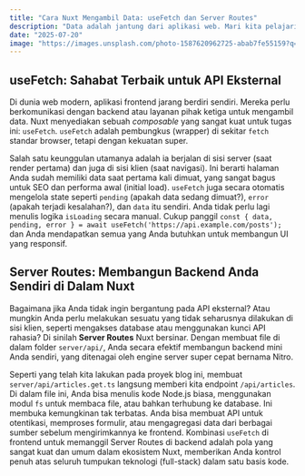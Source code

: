 ```yaml
---
title: "Cara Nuxt Mengambil Data: useFetch dan Server Routes"
description: "Data adalah jantung dari aplikasi web. Mari kita pelajari bagaimana Nuxt menyediakan cara yang elegan dan kuat untuk mengambil data, baik dari API eksternal maupun API internal."
date: "2025-07-20"
image: "https://images.unsplash.com/photo-1587620962725-abab7fe55159?q=80&w=1931&auto=format&fit=crop"
---
```


## useFetch: Sahabat Terbaik untuk API Eksternal

Di dunia web modern, aplikasi frontend jarang berdiri sendiri. Mereka perlu berkomunikasi dengan backend atau layanan pihak ketiga untuk mengambil data. Nuxt menyediakan sebuah _composable_ yang sangat kuat untuk tugas ini: `useFetch`. `useFetch` adalah pembungkus (wrapper) di sekitar `fetch` standar browser, tetapi dengan kekuatan super.

Salah satu keunggulan utamanya adalah ia berjalan di sisi server (saat render pertama) dan juga di sisi klien (saat navigasi). Ini berarti halaman Anda sudah memiliki data saat pertama kali dimuat, yang sangat bagus untuk SEO dan performa awal (initial load). `useFetch` juga secara otomatis mengelola state seperti `pending` (apakah data sedang dimuat?), `error` (apakah terjadi kesalahan?), dan `data` itu sendiri. Anda tidak perlu lagi menulis logika `isLoading` secara manual. Cukup panggil `const { data, pending, error } = await useFetch('https://api.example.com/posts');` dan Anda mendapatkan semua yang Anda butuhkan untuk membangun UI yang responsif.

## Server Routes: Membangun Backend Anda Sendiri di Dalam Nuxt

Bagaimana jika Anda tidak ingin bergantung pada API eksternal? Atau mungkin Anda perlu melakukan sesuatu yang tidak seharusnya dilakukan di sisi klien, seperti mengakses database atau menggunakan kunci API rahasia? Di sinilah **Server Routes** Nuxt bersinar. Dengan membuat file di dalam folder `server/api/`, Anda secara efektif membangun backend mini Anda sendiri, yang ditenagai oleh engine server super cepat bernama Nitro.

Seperti yang telah kita lakukan pada proyek blog ini, membuat `server/api/articles.get.ts` langsung memberi kita endpoint `/api/articles`. Di dalam file ini, Anda bisa menulis kode Node.js biasa, menggunakan modul `fs` untuk membaca file, atau bahkan terhubung ke database. Ini membuka kemungkinan tak terbatas. Anda bisa membuat API untuk otentikasi, memproses formulir, atau mengagregasi data dari berbagai sumber sebelum mengirimkannya ke frontend. Kombinasi `useFetch` di frontend untuk memanggil Server Routes di backend adalah pola yang sangat kuat dan umum dalam ekosistem Nuxt, memberikan Anda kontrol penuh atas seluruh tumpukan teknologi (full-stack) dalam satu basis kode.
